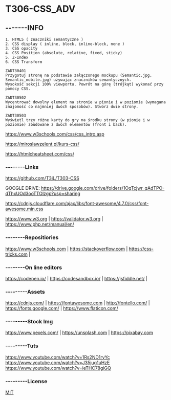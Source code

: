 # T306-CSS_ADV
## -------INFO
```
1. HTML5 ( znaczniki semantyczne )
2. CSS display ( inline, block, inline-block, none )
3. CSS opacity
4. CSS Position (absolute, relative, fixed, sticky)
5. Z-Index
6. CSS Transform
```

```
ZADT30401
Przygotuj stronę na podstawie załączonego mockupu (Semantic.jpg, Semantic_mobile.jpg) używając znaczników semantycznych. 
Wysokość sekcji 100% viewportu. Powrót na górę (trójkąt) wykonać przy pomocy CSS.

ZADT30502
Wycentrować dowolny element na stronie w pionie i w poziomie (wymagana znajomość co najmniej dwóch sposobów). Stwórz dwie strony.

ZADT30503
Wyświetl trzy różne karty do gry na środku strony (w pionie i w poziomie) zbudowane z dwóch elementów (front i back).
```

https://www.w3schools.com/css/css_intro.asp

https://miroslawzelent.pl/kurs-css/

https://htmlcheatsheet.com/css/
### --------Links
https://github.com/T3iL/T303-CSS

GOOGLE DRIVE: https://drive.google.com/drive/folders/1OqTcjwr_qAdTPO-dThxUOd3ooTTOlzgp?usp=sharing

https://cdnjs.cloudflare.com/ajax/libs/font-awesome/4.7.0/css/font-awesome.min.css

https://www.w3.org | https://validator.w3.org | https://www.php.net/manual/en/
### --------Repositiories
https://www.w3schools.com | https://stackoverflow.com | https://css-tricks.com |
### --------On line editors
https://codepen.io/ | https://codesandbox.io/ | https://jsfiddle.net/ |
### ---------Assets
https://cdnjs.com/ | https://fontawesome.com | http://fontello.com/ | https://fonts.google.com/ | https://www.flaticon.com/
### ---------Stock Img
https://www.pexels.com/ | https://unsplash.com | https://pixabay.com
### ---------Tuts
https://www.youtube.com/watch?v=1Rs2ND1ryYc
https://www.youtube.com/watch?v=J35jug1uHzE
https://www.youtube.com/watch?v=ieTHC78giGQ
### ---------License
[MIT](https://choosealicense.com/licenses/mit/)
